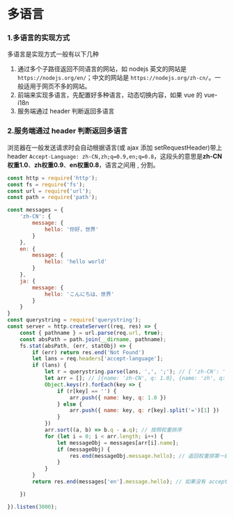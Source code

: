 # 多语言

### 1.多语言的实现方式

多语言是实现方式一般有以下几种

1. 通过多个子路径返回不同语言的网站，如 nodejs 英文的网站是`https://nodejs.org/en/`；中文的网站是 `https://nodejs.org/zh-cn/`。一般适用于网页不多的网站。
2. 前端来实现多语言，先配置好多种语言，动态切换内容，如果 vue 的  vue-i18n
3. 服务端通过 header 判断返回多语言



### 2.服务端通过 header 判断返回多语言

浏览器在一般发送请求时会自动根据语言(或 ajax 添加 setRequestHeader)带上 header `Accept-Language: zh-CN,zh;q=0.9,en;q=0.8`，这段头的意思是**zh-CN权重1.0**、**zh权重0.9**、**en权重0.8**，语言之间用 , 分割。



```js
const http = require('http');
const fs = require('fs');
const url = require('url');
const path = require('path');

const messages = {
    'zh-CN': {
        message: {
            hello: '你好，世界'
        }
    },
    en: {
        message: {
            hello: 'hello world'
        }
    },
    ja: {
        message: {
            hello: 'こんにちは、世界'
        }
    }
}
const querystring = require('querystring');
const server = http.createServer((req, res) => {
    const { pathname } = url.parse(req.url, true);
    const absPath = path.join(__dirname, pathname);
    fs.stat(absPath, (err, statObj) => {
        if (err) return res.end('Not Found')
        let lans = req.headers['accept-language'];
        if (lans) {
            let r = querystring.parse(lans, ',', ';'); // { 'zh-CN': '', zh: 'q=0.9', en: 'q=0.8' } 
            let arr = []; // [{name: 'zh-CN', q: 1.0}, {name: 'zh', q: 0.9}, {name: 'en', q: 0.8}]
            Object.keys(r).forEach(key => {
                if (r[key] == '') {
                    arr.push({ name: key, q: 1.0 })
                } else {
                    arr.push({ name: key, q: r[key].split('=')[1] })
                }
            })
            arr.sort((a, b) => b.q - a.q); // 按照权重排序
            for (let i = 0; i < arr.length; i++) {
                let messageObj = messages[arr[i].name];
                if (messageObj) {
                    res.end(messageObj.message.hello); // 返回权重排第一的语言
                }
            }
        }
        return res.end(messages['en'].message.hello); // 如果没有 accept-language 就返回 en

    })

}).listen(3000);
```

